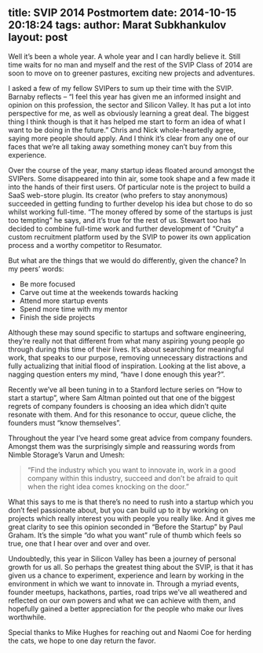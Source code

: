 title: SVIP 2014 Postmortem
date: 2014-10-15 20:18:24
tags:
author: Marat Subkhankulov
layout: post
---

Well it’s been a whole year. A whole year and I can hardly believe it. Still time waits for no man and myself and the rest of the SVIP Class of 2014 are soon to move on to greener pastures, exciting new projects and adventures.

<!-- more -->

I asked a few of my fellow SVIPers to sum up their time with the SVIP. Barnaby reflects – “I feel this year has given me an informed insight and opinion on this profession, the sector and Silicon Valley. It has put a lot into perspective for me, as well as obviously learning a great deal. The biggest thing I think though is that it has helped me start to form an idea of what I want to be doing in the future.” Chris and Nick whole-heartedly agree, saying more people should apply. And I think it’s clear from any one of our faces that we’re all taking away something money can’t buy from this experience.

Over the course of the year, many startup ideas floated around amongst the SVIPers. Some disappeared into thin air, some took shape and a few made it into the hands of their first users. Of particular note is the project to build a SaaS web-store plugin. Its creator (who prefers to stay anonymous) succeeded in getting funding to further develop his idea but chose to do so whilst working full-time. “The money offered by some of the startups is just too tempting” he says, and it’s true for the rest of us. Stewart too has decided to combine full-time work and further development of “Cruity” a custom recruitment platform used by the SVIP to power its own application process and a worthy competitor to Resumator.

But what are the things that we would do differently, given the chance? In my peers’ words:
- Be more focused
- Carve out time at the weekends towards hacking
- Attend more startup events
- Spend more time with my mentor
- Finish the side projects

Although these may sound specific to startups and software engineering, they’re really not that different from what many aspiring young people go through during this time of their lives. It’s about searching for meaningful work, that speaks to our purpose, removing unnecessary distractions and fully actualizing that initial flood of inspiration. Looking at the list above, a nagging question enters my mind, “have I done enough this year?”.

Recently we’ve all been tuning in to a Stanford lecture series on “How to start a startup”, where Sam Altman pointed out that one of the biggest regrets of company founders is choosing an idea which didn’t quite resonate with them. And for this resonance to occur, queue cliche, the founders must “know themselves”.

Throughout the year I’ve heard some great advice from company founders. Amongst them was the surprisingly simple and reassuring words from Nimble Storage’s Varun and Umesh:

> “Find the industry which you want to innovate in, work in a good company within this industry, succeed and don’t be afraid to quit when the right idea comes knocking on the door.”

What this says to me is that there’s no need to rush into a startup which you don’t feel passionate about, but you can build up to it by working on projects which really interest you with people you really like. And it gives me great clarity to see this opinion seconded in “Before the Startup” by Paul Graham. It’s the simple “do what you want” rule of thumb which feels so true, one that I hear over and over and over.

Undoubtedly, this year in Silicon Valley has been a journey of personal growth for us all. So perhaps the greatest thing about the SVIP, is that it has given us a chance to experiment, experience and learn by working in the environment in which we want to innovate in. Through a myriad events, founder meetups, hackathons, parties, road trips we’ve all weathered and reflected on our own powers and what we can achieve with them, and hopefully gained a better appreciation for the people who make our lives worthwhile.

Special thanks to Mike Hughes for reaching out and Naomi Coe for herding the cats, we hope to one day return the favor.
